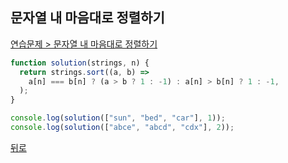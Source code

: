 ## 문자열 내 마음대로 정렬하기

[연습문제 > 문자열 내 마음대로 정렬하기](https://programmers.co.kr/learn/courses/30/lessons/12915)

```js
function solution(strings, n) {
  return strings.sort((a, b) =>
    a[n] === b[n] ? (a > b ? 1 : -1) : a[n] > b[n] ? 1 : -1,
  );
}

console.log(solution(["sun", "bed", "car"], 1));
console.log(solution(["abce", "abcd", "cdx"], 2));
```

[뒤로](https://github.com/SeongYongLee/TIL/tree/main/Algorithm/Programmers)
